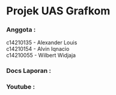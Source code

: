 # **Projek UAS Grafkom** 
### **Anggota :**
c14210135 - Alexander Louis  
c14210154 - Alvin Iqnacio  
c14210055 - Wilbert Widjaja

### Docs Laporan : 

### Youtube :
